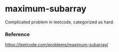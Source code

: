 # maximum-subarray
Complicated problem in leetcode, categorized as hard. 

### Reference

https://leetcode.com/problems/maximum-subarray/
